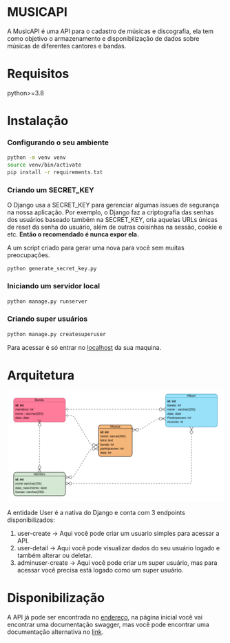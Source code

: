 # MUSICAPI
A MusicAPI é uma API para o cadastro de músicas e discografia, ela tem como objetivo o armazenamento e disponibilização de dados sobre músicas de diferentes cantores e bandas.
# Requisitos
python>=3.8
# Instalação
### Configurando o seu ambiente
```bash
python -m venv venv
source venv/bin/activate
pip install -r requirements.txt
```
### Criando um SECRET_KEY
O Django usa a SECRET_KEY para gerenciar algumas issues de segurança na nossa aplicação. Por exemplo, o Django faz a criptografia das senhas dos usuários baseado também na SECRET_KEY, cria aquelas URLs únicas de reset da senha do usuário, além de outras coisinhas na sessão, cookie e etc. 
**Então o recomendado é nunca expor ela.**

A um script criado para gerar uma nova para você sem muitas preocupações.
```
python generate_secret_key.py
```
### Iniciando um servidor local
```bash
python manage.py runserver
```
### Criando super usuários
```bash
python manage.py createsuperuser
```
Para acessar é só entrar no [localhost](http://127.0.0.1:8000/) da sua maquina.
# Arquitetura
![DER da API](MusicAPI.png)

A entidade User é a nativa do Django e conta com 3 endpoints disponibilizados:

1. user-create -> Aqui você pode criar um usuario simples para acessar a API.
2. user-detail -> Aqui você pode visualizar dados do seu usuário logado e também alterar ou deletar.
3. adminuser-create -> Aqui você pode criar um super usuário, mas para acessar você precisa está logado como um super usuário.

# Disponibilização
A API já pode ser encontrada no [endereço](https://musicbr-api.herokuapp.com/), na página inicial você vai encontrar uma documentação swagger, mas você pode encontrar uma documentação alternativa no [link](https://musicbr-api.herokuapp.com/redoc/).

